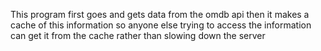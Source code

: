 This program first goes and gets data from the omdb api then it makes a cache of this information so anyone else trying to access the information can get it from the cache rather than slowing down the server